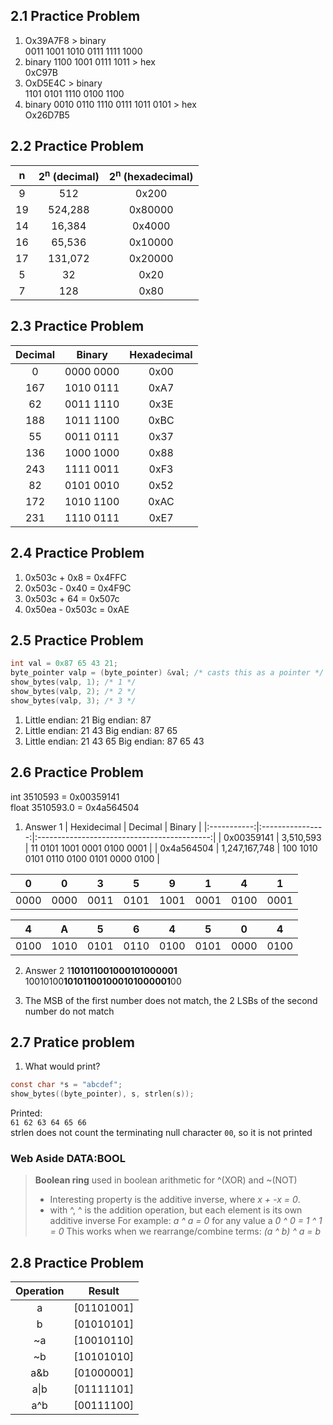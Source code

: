 ## 2.1 Practice Problem

1. Ox39A7F8 > binary   
0011 1001 1010 0111 1111 1000
2. binary 1100 1001 0111 1011 > hex  
0xC97B
3. OxD5E4C > binary  
1101 0101 1110 0100 1100  
4. binary 0010 0110 1110 0111 1011 0101 > hex  
Ox26D7B5

## 2.2 Practice Problem

| n  | 2<sup>n</sup> (decimal) |  2<sup>n</sup> (hexadecimal) |
|:--:|:-----------------------:|:----------------------------:|
| 9  |   512                   |   0x200                      |
| 19 |   524,288               |   0x80000                    |
| 14 |   16,384                |   0x4000                     |
| 16 |   65,536                |   0x10000                    |
| 17 |   131,072               |   0x20000                    |        
| 5  |   32                    |   0x20                       |  
| 7  |   128                   |   0x80                       |        


## 2.3 Practice Problem

| Decimal  | Binary            |  Hexadecimal                 |
|:--------:|:-----------------:|:----------------------------:|
|    0     |   0000 0000       |        0x00                  |
|  167     |   1010 0111       |        0xA7                  |
|   62     |   0011 1110       |        0x3E                  |
|  188     |   1011 1100       |        0xBC                  |
|   55     |   0011 0111       |        0x37                  |        
|  136     |   1000 1000       |        0x88                  | 
|  243     |   1111 0011       |        0xF3                  |        
|   82     |   0101 0010       |        0x52                  | 
|  172     |   1010 1100       |        0xAC                  | 
|  231     |   1110 0111       |        0xE7                  | 


## 2.4 Practice Problem

1. 0x503c + 0x8 = 0x4FFC
2. 0x503c - 0x40 = 0x4F9C
3. 0x503c + 64 = 0x507c
4. 0x50ea - 0x503c = 0xAE


## 2.5 Practice Problem

```c
int val = 0x87 65 43 21;
byte_pointer valp = (byte_pointer) &val; /* casts this as a pointer */
show_bytes(valp, 1); /* 1 */
show_bytes(valp, 2); /* 2 */
show_bytes(valp, 3); /* 3 */
```

1. Little endian: 21 Big endian: 87  
2. Little endian: 21 43 Big endian: 87 65   
3. Little endian: 21 43 65 Big endian: 87 65 43 

## 2.6 Practice Problem

int 3510593 = 0x00359141  
float 3510593.0 = 0x4a564504

1. Answer 1
| Hexidecimal | Decimal          | Binary                           |
|:-----------:|:----------------:|:-------------------------------------------:|
| 0x00359141  |      3,510,593   |             11 0101 1001 0001 0100 0001     |
| 0x4a564504  |  1,247,167,748   |  100 1010 0101 0110 0100 0101 0000 0100     |

|   0  |   0  |   3  |   5  |   9  |   1  |   4  |   1  |
|------|------|------|------|------|------|------|------|
| 0000 | 0000 | 0011 | 0101 | 1001 | 0001 | 0100 | 0001 |


|   4  |   A  |   5  |   6  |   4  |   5  |   0  |   4  |
|------|------|------|------|------|------|------|------|
| 0100 | 1010 | 0101 | 0110 | 0100 | 0101 | 0000 | 0100 |

2. Answer 2
1**101011001000101000001**   
10010100**101011001000101000001**00  

3. The MSB of the first number does not match, the 2 LSBs of the second number do not match

## 2.7 Pratice problem
1. What would print?
```c
const char *s = "abcdef";
show_bytes((byte_pointer), s, strlen(s));
```
Printed:  
`61 62 63 64 65 66`  
strlen does not count the terminating null character `00`, so it is not printed

### Web Aside DATA:BOOL
>**Boolean ring** used in boolean arithmetic for ^(XOR) and ~(NOT)
>- Interesting property is the additive inverse, where _x + -x = 0_.
>- with ^, ^ is the addition operation, but each element is its own additive inverse
>For example:
>_a ^ a = 0_ for any value a
>_0 ^ 0 = 1 ^ 1 = 0_
>This works when we rearrange/combine terms: _(a ^ b) ^ a = b_

## 2.8 Practice Problem

| Operation | Result     |
|:---------:|:----------:|
| a         | [01101001] |
| b         | [01010101] |
| ~a        | [10010110] |
| ~b        | [10101010] |
| a&b       | [01000001] |
| a\|b      | [01111101] |
| a^b       | [00111100] |